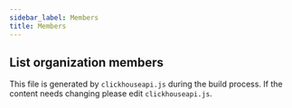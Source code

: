 ```yaml
---
sidebar_label: Members
title: Members
---
```


## List organization members

This file is generated by `clickhouseapi.js` during the build process.  If the
content needs changing please edit `clickhouseapi.js`.
